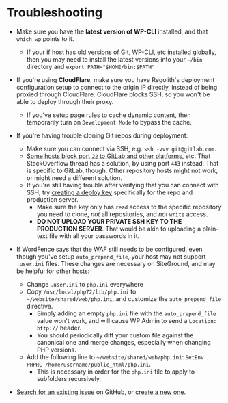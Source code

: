 # Troubleshooting

* Make sure you have the **latest version of WP-CLI** installed, and that `which wp` points to it.
	* If your if host has old versions of Git, WP-CLI, etc installed globally, then you may need to install the latest versions into your `~/bin` directory and `export PATH="$HOME/bin:$PATH"`

* If you're using **CloudFlare**, make sure you have Regolith's deployment configuration setup to connect to the origin IP directly, instead of being proxied through CloudFlare. CloudFlare blocks SSH, so you won't be able to deploy through their proxy.
	* If you've setup page rules to cache dynamic content, then temporarily turn on `Development Mode` to bypass the cache.

* If you're having trouble cloning Git repos during deployment:
	* Make sure you can connect via SSH, e.g. `ssh -vvv git@gitlab.com`.
	* [Some hosts block port `22` to GitLab and other platforms](https://stackoverflow.com/questions/45619796/i-cant-clone-gitlab-repo-from-siteground-ssh-session/48242510#48242510), etc. That StackOverflow thread has a solution, by using port `443` instead. That is specific to GitLab, though. Other repository hosts might not work, or might need a different solution.
	* If you're still having trouble after verifying that you can connect with SSH, try [creating a deploy key](https://docs.gitlab.com/ce/ssh/README.html#deploy-keys) specifically for the repo and production server.
		* Make sure the key only has `read` access to the specific repository you need to clone, _not_ all repositories, and _not_ `write` access.
		* **DO NOT UPLOAD YOUR PRIVATE SSH KEY TO THE PRODUCTION SERVER**. That would be akin to uploading a plain-text file with all your passwords in it.

* If WordFence says that the WAF still needs to be configured, even though you've setup `auto_prepend_file`, your host may not support `.user.ini` files. These changes are necessary on SiteGround, and may be helpful for other hosts:
	* Change `.user.ini` to `php.ini` everywhere
	* Copy `/usr/local/php72/lib/php.ini` to `~/website/shared/web/php.ini`, and customize the `auto_prepend_file` directive.
		* Simply adding an empty `php.ini` file with the `auto_prepend_file` value won't work, and will cause WP Admin to send a `Location: http://` header.
		* You should periodically diff your custom file against the canonical one and merge changes, especially when changing PHP versions.
	* Add the following line to `~/website/shared/web/php.ini`: `SetEnv PHPRC /home/username/public_html/php.ini`.
		* This is necessary in order for the `php.ini` file to apply to subfolders recursively.

* [Search for an existing issue](https://github.com/iandunn/regolith/issues) on GitHub, or [create a new one](https://github.com/iandunn/regolith/issues/new).
